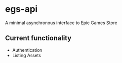# egs-api

A minimal asynchronous interface to Epic Games Store

## Current functionality
 - Authentication
 - Listing Assets